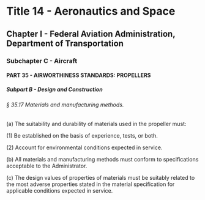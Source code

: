 
# Title 14 - Aeronautics and Space
## Chapter I - Federal Aviation Administration, Department of Transportation
### Subchapter C - Aircraft
#### PART 35 - AIRWORTHINESS STANDARDS: PROPELLERS
##### Subpart B - Design and Construction
###### § 35.17 Materials and manufacturing methods.

(a) The suitability and durability of materials used in the propeller must:

(1) Be established on the basis of experience, tests, or both.

(2) Account for environmental conditions expected in service.

(b) All materials and manufacturing methods must conform to specifications acceptable to the Administrator.

(c) The design values of properties of materials must be suitably related to the most adverse properties stated in the material specification for applicable conditions expected in service.
